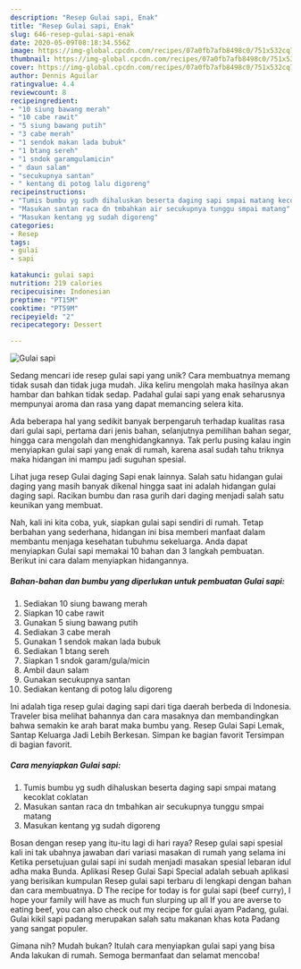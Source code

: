 ```yaml
---
description: "Resep Gulai sapi, Enak"
title: "Resep Gulai sapi, Enak"
slug: 646-resep-gulai-sapi-enak
date: 2020-05-09T08:18:34.556Z
image: https://img-global.cpcdn.com/recipes/07a0fb7afb8498c0/751x532cq70/gulai-sapi-foto-resep-utama.jpg
thumbnail: https://img-global.cpcdn.com/recipes/07a0fb7afb8498c0/751x532cq70/gulai-sapi-foto-resep-utama.jpg
cover: https://img-global.cpcdn.com/recipes/07a0fb7afb8498c0/751x532cq70/gulai-sapi-foto-resep-utama.jpg
author: Dennis Aguilar
ratingvalue: 4.4
reviewcount: 8
recipeingredient:
- "10 siung bawang merah"
- "10 cabe rawit"
- "5 siung bawang putih"
- "3 cabe merah"
- "1 sendok makan lada bubuk"
- "1 btang sereh"
- "1 sndok garamgulamicin"
- " daun salam"
- "secukupnya santan"
- " kentang di potog lalu digoreng"
recipeinstructions:
- "Tumis bumbu yg sudh dihaluskan beserta daging sapi smpai matang kecoklat coklatan"
- "Masukan santan raca dn tmbahkan air secukupnya tunggu smpai matang"
- "Masukan kentang yg sudah digoreng"
categories:
- Resep
tags:
- gulai
- sapi

katakunci: gulai sapi 
nutrition: 219 calories
recipecuisine: Indonesian
preptime: "PT15M"
cooktime: "PT59M"
recipeyield: "2"
recipecategory: Dessert

---
```



![Gulai sapi](https://img-global.cpcdn.com/recipes/07a0fb7afb8498c0/751x532cq70/gulai-sapi-foto-resep-utama.jpg)

Sedang mencari ide resep gulai sapi yang unik? Cara membuatnya memang tidak susah dan tidak juga mudah. Jika keliru mengolah maka hasilnya akan hambar dan bahkan tidak sedap. Padahal gulai sapi yang enak seharusnya mempunyai aroma dan rasa yang dapat memancing selera kita.

Ada beberapa hal yang sedikit banyak berpengaruh terhadap kualitas rasa dari gulai sapi, pertama dari jenis bahan, selanjutnya pemilihan bahan segar, hingga cara mengolah dan menghidangkannya. Tak perlu pusing kalau ingin menyiapkan gulai sapi yang enak di rumah, karena asal sudah tahu triknya maka hidangan ini mampu jadi suguhan spesial.

Lihat juga resep Gulai daging Sapi enak lainnya. Salah satu hidangan gulai daging yang masih banyak dikenal hingga saat ini adalah hidangan gulai daging sapi. Racikan bumbu dan rasa gurih dari daging menjadi salah satu keunikan yang membuat.


Nah, kali ini kita coba, yuk, siapkan gulai sapi sendiri di rumah. Tetap berbahan yang sederhana, hidangan ini bisa memberi manfaat dalam membantu menjaga kesehatan tubuhmu sekeluarga. Anda dapat menyiapkan Gulai sapi memakai 10 bahan dan 3 langkah pembuatan. Berikut ini cara dalam menyiapkan hidangannya.

<!--inarticleads1-->

##### Bahan-bahan dan bumbu yang diperlukan untuk pembuatan Gulai sapi:

1. Sediakan 10 siung bawang merah
1. Siapkan 10 cabe rawit
1. Gunakan 5 siung bawang putih
1. Sediakan 3 cabe merah
1. Gunakan 1 sendok makan lada bubuk
1. Sediakan 1 btang sereh
1. Siapkan 1 sndok garam/gula/micin
1. Ambil  daun salam
1. Gunakan secukupnya santan
1. Sediakan  kentang di potog lalu digoreng


Ini adalah tiga resep gulai daging sapi dari tiga daerah berbeda di Indonesia. Traveler bisa melihat bahannya dan cara masaknya dan membandingkan bahwa semakin ke arah barat maka bumbu yang. Resep Gulai Sapi Lemak, Santap Keluarga Jadi Lebih Berkesan. Simpan ke bagian favorit Tersimpan di bagian favorit. 

<!--inarticleads2-->

##### Cara menyiapkan Gulai sapi:

1. Tumis bumbu yg sudh dihaluskan beserta daging sapi smpai matang kecoklat coklatan
1. Masukan santan raca dn tmbahkan air secukupnya tunggu smpai matang
1. Masukan kentang yg sudah digoreng


Bosan dengan resep yang itu-itu lagi di hari raya? Resep gulai sapi spesial kali ini tak ubahnya jawaban dari variasi masakan di rumah yang selama ini Ketika persetujuan gulai sapi ini sudah menjadi masakan spesial lebaran idul adha maka Bunda. Aplikasi Resep Gulai Sapi Special adalah sebuah aplikasi yang berisikan kumpulan Resep gulai sapi terbaru di lengkapi dengan bahan dan cara membuatnya. D The recipe for today is for gulai sapi (beef curry), I hope your family will have as much fun slurping up all If you are averse to eating beef, you can also check out my recipe for gulai ayam Padang, gulai. Gulai kikil sapi padang merupakan salah satu makanan khas kota Padang yang sangat populer. 

Gimana nih? Mudah bukan? Itulah cara menyiapkan gulai sapi yang bisa Anda lakukan di rumah. Semoga bermanfaat dan selamat mencoba!
